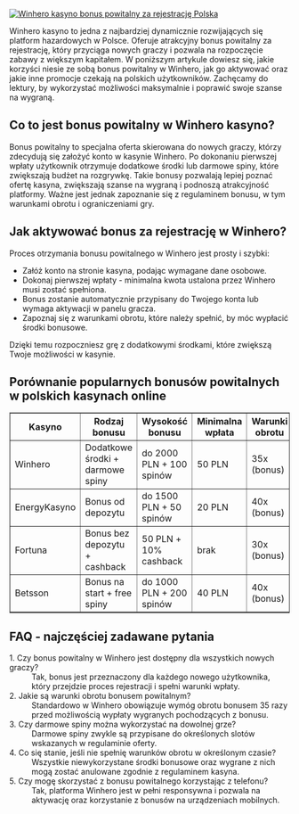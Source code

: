 [![Winhero kasyno bonus powitalny za rejestrację Polska](https://123-caf.pages.dev/gitsignup.png)](https://vrmoo.ru/Bt82HjjY)

<p>Winhero kasyno to jedna z najbardziej dynamicznie rozwijających się platform hazardowych w Polsce. Oferuje atrakcyjny bonus powitalny za rejestrację, który przyciąga nowych graczy i pozwala na rozpoczęcie zabawy z większym kapitałem. W poniższym artykule dowiesz się, jakie korzyści niesie ze sobą bonus powitalny w Winhero, jak go aktywować oraz jakie inne promocje czekają na polskich użytkowników. Zachęcamy do lektury, by wykorzystać możliwości maksymalnie i poprawić swoje szanse na wygraną.</p>  <h2>Co to jest bonus powitalny w Winhero kasyno?</h2> <p>Bonus powitalny to specjalna oferta skierowana do nowych graczy, którzy zdecydują się założyć konto w kasynie Winhero. Po dokonaniu pierwszej wpłaty użytkownik otrzymuje dodatkowe środki lub darmowe spiny, które zwiększają budżet na rozgrywkę. Takie bonusy pozwalają lepiej poznać ofertę kasyna, zwiększają szanse na wygraną i podnoszą atrakcyjność platformy. Ważne jest jednak zapoznanie się z regulaminem bonusu, w tym warunkami obrotu i ograniczeniami gry.</p>  <h2>Jak aktywować bonus za rejestrację w Winhero?</h2> <p>Proces otrzymania bonusu powitalnego w Winhero jest prosty i szybki:</p> <ul> <li>Załóż konto na stronie kasyna, podając wymagane dane osobowe.</li> <li>Dokonaj pierwszej wpłaty - minimalna kwota ustalona przez Winhero musi zostać spełniona.</li> <li>Bonus zostanie automatycznie przypisany do Twojego konta lub wymaga aktywacji w panelu gracza.</li> <li>Zapoznaj się z warunkami obrotu, które należy spełnić, by móc wypłacić środki bonusowe.</li> </ul> <p>Dzięki temu rozpoczniesz grę z dodatkowymi środkami, które zwiększą Twoje możliwości w kasynie.</p>  <h2>Porównanie popularnych bonusów powitalnych w polskich kasynach online</h2> <table border="1" cellspacing="0" cellpadding="5"> <thead> <tr> <th>Kasyno</th> <th>Rodzaj bonusu</th> <th>Wysokość bonusu</th> <th>Minimalna wpłata</th> <th>Warunki obrotu</th> </tr> </thead> <tbody> <tr> <td>Winhero</td> <td>Dodatkowe środki + darmowe spiny</td> <td>do 2000 PLN + 100 spinów</td> <td>50 PLN</td> <td>35x (bonus)</td> </tr> <tr> <td>EnergyKasyno</td> <td>Bonus od depozytu</td> <td>do 1500 PLN + 50 spinów</td> <td>20 PLN</td> <td>40x (bonus)</td> </tr> <tr> <td>Fortuna</td> <td>Bonus bez depozytu + cashback</td> <td>50 PLN + 10% cashback</td> <td>brak</td> <td>30x (bonus)</td> </tr> <tr> <td>Betsson</td> <td>Bonus na start + free spiny</td> <td>do 1000 PLN + 200 spinów</td> <td>40 PLN</td> <td>40x (bonus)</td> </tr> </tbody> </table>  <h2>FAQ - najczęściej zadawane pytania</h2> <dl> <dt>1. Czy bonus powitalny w Winhero jest dostępny dla wszystkich nowych graczy?</dt> <dd>Tak, bonus jest przeznaczony dla każdego nowego użytkownika, który przejdzie proces rejestracji i spełni warunki wpłaty.</dd>  <dt>2. Jakie są warunki obrotu bonusem powitalnym?</dt> <dd>Standardowo w Winhero obowiązuje wymóg obrotu bonusem 35 razy przed możliwością wypłaty wygranych pochodzących z bonusu.</dd>  <dt>3. Czy darmowe spiny można wykorzystać na dowolnej grze?</dt> <dd>Darmowe spiny zwykle są przypisane do określonych slotów wskazanych w regulaminie oferty.</dd>  <dt>4. Co się stanie, jeśli nie spełnię warunków obrotu w określonym czasie?</dt> <dd>Wszystkie niewykorzystane środki bonusowe oraz wygrane z nich mogą zostać anulowane zgodnie z regulaminem kasyna.</dd>  <dt>5. Czy mogę skorzystać z bonusu powitalnego korzystając z telefonu?</dt> <dd>Tak, platforma Winhero jest w pełni responsywna i pozwala na aktywację oraz korzystanie z bonusów na urządzeniach mobilnych.</dd> </dl>